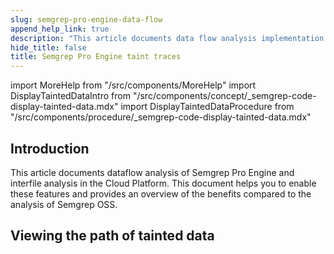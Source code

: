 ```yaml
---
slug: semgrep-pro-engine-data-flow
append_help_link: true
description: "This article documents data flow analysis implementation in Semgrep Cloud Platform and helps you to enable and find it on the Findings page."
hide_title: false
title: Semgrep Pro Engine taint traces
---
```


import MoreHelp from "/src/components/MoreHelp"
import DisplayTaintedDataIntro from "/src/components/concept/_semgrep-code-display-tainted-data.mdx"
import DisplayTaintedDataProcedure from "/src/components/procedure/_semgrep-code-display-tainted-data.mdx"

## Introduction

This article documents dataflow analysis of Semgrep Pro Engine and interfile analysis in the Cloud Platform. This document helps you to enable these features and provides an overview of the benefits compared to the analysis of Semgrep OSS.

## Viewing the path of tainted data

<DisplayTaintedDataIntro />

<DisplayTaintedDataProcedure />

<MoreHelp />
